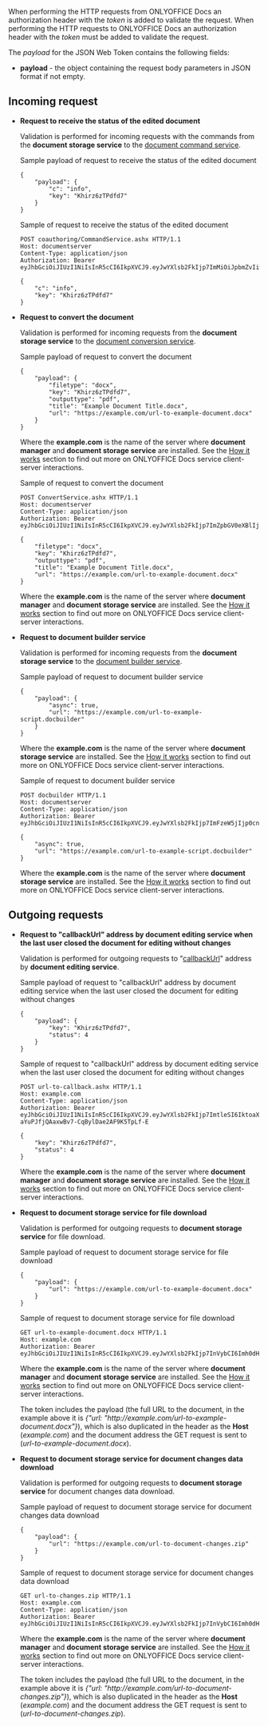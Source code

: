 When performing the HTTP requests from ONLYOFFICE Docs an authorization header with the *token* is added to validate the request. When performing the HTTP requests to ONLYOFFICE Docs an authorization header with the *token* must be added to validate the request.

The *payload* for the JSON Web Token contains the following fields:

* **payload** - the object containing the request body parameters in JSON format if not empty.

## Incoming request

* **Request to receive the status of the edited document**

  Validation is performed for incoming requests with the commands from the **document storage service** to the [document command service](/editors/command).

  Sample payload of request to receive the status of the edited document

  ```
  {
      "payload": {
          "c": "info",
          "key": "Khirz6zTPdfd7"
      }
  }
  ```

  Sample of request to receive the status of the edited document

  ```
  POST coauthoring/CommandService.ashx HTTP/1.1
  Host: documentserver
  Content-Type: application/json
  Authorization: Bearer eyJhbGciOiJIUzI1NiIsInR5cCI6IkpXVCJ9.eyJwYXlsb2FkIjp7ImMiOiJpbmZvIiwia2V5IjoiS2hpcno2elRQZGZkNyJ9fQ.hGQ8kquQWpg4MQYiSYaIzik0wotP1coAop6QfLruenA

  {
      "c": "info",
      "key": "Khirz6zTPdfd7"
  }
  ```

* **Request to convert the document**

  Validation is performed for incoming requests from the **document storage service** to the [document conversion service](/editors/conversionapi).

  Sample payload of request to convert the document

  ```
  {
      "payload": {
          "filetype": "docx",
          "key": "Khirz6zTPdfd7",
          "outputtype": "pdf",
          "title": "Example Document Title.docx",
          "url": "https://example.com/url-to-example-document.docx"
      }
  }
  ```

  Where the **example.com** is the name of the server where **document manager** and **document storage service** are installed. See the [How it works](/editors/howitworks) section to find out more on ONLYOFFICE Docs service client-server interactions.

  Sample of request to convert the document

  ```
  POST ConvertService.ashx HTTP/1.1
  Host: documentserver
  Content-Type: application/json
  Authorization: Bearer eyJhbGciOiJIUzI1NiIsInR5cCI6IkpXVCJ9.eyJwYXlsb2FkIjp7ImZpbGV0eXBlIjoiZG9jeCIsImtleSI6IktoaXJ6NnpUUGRmZDciLCJvdXRwdXR0eXBlIjoicGRmIiwidGl0bGUiOiJFeGFtcGxlIERvY3VtZW50IFRpdGxlLmRvY3giLCJ1cmwiOiJodHRwOi8vZXhhbXBsZS5jb20vdXJsLXRvLWV4YW1wbGUtZG9jdW1lbnQuZG9jeCJ9fQ.Ec50Gvafu4niR2I1LPgETn1jkvvs1wKm0YeeI1RbRQs

  {
      "filetype": "docx",
      "key": "Khirz6zTPdfd7",
      "outputtype": "pdf",
      "title": "Example Document Title.docx",
      "url": "https://example.com/url-to-example-document.docx"
  }
  ```

  Where the **example.com** is the name of the server where **document manager** and **document storage service** are installed. See the [How it works](/editors/howitworks) section to find out more on ONLYOFFICE Docs service client-server interactions.

* **Request to document builder service**

  Validation is performed for incoming requests from the **document storage service** to the [document builder service](/editors/documentbuilderapi).

  Sample payload of request to document builder service

  ```
  {
      "payload": {
          "async": true,
          "url": "https://example.com/url-to-example-script.docbuilder"
      }
  }
  ```

  Where the **example.com** is the name of the server where **document storage service** are installed. See the [How it works](/editors/howitworks) section to find out more on ONLYOFFICE Docs service client-server interactions.

  Sample of request to document builder service

  ```
  POST docbuilder HTTP/1.1
  Host: documentserver
  Content-Type: application/json
  Authorization: Bearer eyJhbGciOiJIUzI1NiIsInR5cCI6IkpXVCJ9.eyJwYXlsb2FkIjp7ImFzeW5jIjp0cnVlLCJ1cmwiOiJodHRwczovL2V4YW1wbGUuY29tL3VybC10by1leGFtcGxlLXNjcmlwdC5kb2NidWlsZGVyIn19.JpHp_TB3XDacAhTTB4I0CE7SIESSE9aQUGDulbpYKTE

  {
      "async": true,
      "url": "https://example.com/url-to-example-script.docbuilder"
  }
  ```

  Where the **example.com** is the name of the server where **document storage service** are installed. See the [How it works](/editors/howitworks) section to find out more on ONLYOFFICE Docs service client-server interactions.

## Outgoing requests

* **Request to "callbackUrl" address by document editing service when the last user closed the document for editing without changes**

  Validation is performed for outgoing requests to "[callbackUrl](/editors/config/editor#callbackUrl)" address by **document editing service**.

  Sample payload of request to "callbackUrl" address by document editing service when the last user closed the document for editing without changes

  ```
  {
      "payload": {
          "key": "Khirz6zTPdfd7",
          "status": 4
      }
  }
  ```

  Sample of request to "callbackUrl" address by document editing service when the last user closed the document for editing without changes

  ```
  POST url-to-callback.ashx HTTP/1.1
  Host: example.com
  Content-Type: application/json
  Authorization: Bearer eyJhbGciOiJIUzI1NiIsInR5cCI6IkpXVCJ9.eyJwYXlsb2FkIjp7ImtleSI6IktoaXJ6NnpUUGRmZDciLCJzdGF0dXMiOjR9fQ.MfVoGT-aYuPJfjQAaxwBv7-CqBylDae2AF9K5TpLf-E

  {
      "key": "Khirz6zTPdfd7",
      "status": 4
  }
  ```

  Where the **example.com** is the name of the server where **document manager** and **document storage service** are installed. See the [How it works](/editors/howitworks) section to find out more on ONLYOFFICE Docs service client-server interactions.

* **Request to document storage service for file download**

  Validation is performed for outgoing requests to **document storage service** for file download.

  Sample payload of request to document storage service for file download

  ```
  {
      "payload": {
          "url": "https://example.com/url-to-example-document.docx"
      }
  }
  ```

  Sample of request to document storage service for file download

  ```
  GET url-to-example-document.docx HTTP/1.1
  Host: example.com
  Authorization: Bearer eyJhbGciOiJIUzI1NiIsInR5cCI6IkpXVCJ9.eyJwYXlsb2FkIjp7InVybCI6Imh0dHBzOi8vZXhhbXBsZS5jb20vdXJsLXRvLWV4YW1wbGUtZG9jdW1lbnQuZG9jeCJ9fQ.DnhdBVtn8sFo9Adfl6GuT_v53NVV5cQ0Vi9c8xRzrjs
  ```

  Where the **example.com** is the name of the server where **document manager** and **document storage service** are installed. See the [How it works](/editors/howitworks) section to find out more on ONLYOFFICE Docs service client-server interactions.

  The token includes the payload (the full URL to the document, in the example above it is *{"url: "http\://example.com/url-to-example-document.docx"}*), which is also duplicated in the header as the **Host** (*example.com*) and the document address the GET request is sent to (*url-to-example-document.docx*).

* **Request to document storage service for document changes data download**

  Validation is performed for outgoing requests to **document storage service** for document changes data download.

  Sample payload of request to document storage service for document changes data download

  ```
  {
      "payload": {
          "url": "https://example.com/url-to-document-changes.zip"
      }
  }
  ```

  Sample of request to document storage service for document changes data download

  ```
  GET url-to-changes.zip HTTP/1.1
  Host: example.com
  Content-Type: application/json
  Authorization: Bearer eyJhbGciOiJIUzI1NiIsInR5cCI6IkpXVCJ9.eyJwYXlsb2FkIjp7InVybCI6Imh0dHBzOi8vZXhhbXBsZS5jb20vdXJsLXRvLWRvY3VtZW50LWNoYW5nZXMuemlwIn19.4CJ4F8x7VDMW72ss9VnIYGIwjRpBMYBBRXZ5aX2r2Y4
  ```

  Where the **example.com** is the name of the server where **document manager** and **document storage service** are installed. See the [How it works](/editors/howitworks) section to find out more on ONLYOFFICE Docs service client-server interactions.

  The token includes the payload (the full URL to the document, in the example above it is *{"url: "http\://example.com/url-to-document-changes.zip"}*), which is also duplicated in the header as the **Host** (*example.com*) and the document address the GET request is sent to (*url-to-document-changes.zip*).
